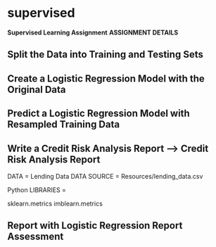 # supervised
**Supervised Learning Assignment**
**ASSIGNMENT DETAILS**

## Split the Data into Training and Testing Sets
## Create a Logistic Regression Model with the Original Data
## Predict a Logistic Regression Model with Resampled Training Data
## Write a Credit Risk Analysis Report --> Credit Risk Analysis Report


DATA = Lending Data
DATA SOURCE = Resources/lending_data.csv

Python LIBRARIES =

sklearn.metrics
imblearn.metrics

## Report with Logistic Regression Report Assessment
